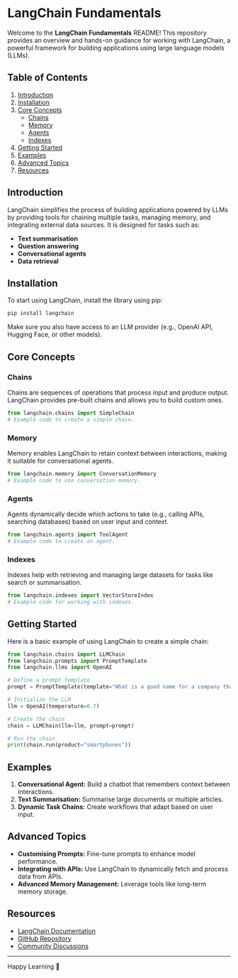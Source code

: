 # LangChain Fundamentals

Welcome to the **LangChain Fundamentals** README! This repository provides an overview and hands-on guidance for working with LangChain, a powerful framework for building applications using large language models (LLMs).

## Table of Contents
1. [Introduction](#introduction)
2. [Installation](#installation)
3. [Core Concepts](#core-concepts)
   - [Chains](#chains)
   - [Memory](#memory)
   - [Agents](#agents)
   - [Indexes](#indexes)
4. [Getting Started](#getting-started)
5. [Examples](#examples)
6. [Advanced Topics](#advanced-topics)
7. [Resources](#resources)

## Introduction
LangChain simplifies the process of building applications powered by LLMs by providing tools for chaining multiple tasks, managing memory, and integrating external data sources. It is designed for tasks such as:
- **Text summarisation**
- **Question answering**
- **Conversational agents**
- **Data retrieval**

## Installation
To start using LangChain, install the library using pip:
```bash
pip install langchain
```
Make sure you also have access to an LLM provider (e.g., OpenAI API, Hugging Face, or other models).

## Core Concepts

### Chains
Chains are sequences of operations that process input and produce output. LangChain provides pre-built chains and allows you to build custom ones.
```python
from langchain.chains import SimpleChain
# Example code to create a simple chain.
```

### Memory
Memory enables LangChain to retain context between interactions, making it suitable for conversational agents.
```python
from langchain.memory import ConversationMemory
# Example code to use conversation memory.
```

### Agents
Agents dynamically decide which actions to take (e.g., calling APIs, searching databases) based on user input and context.
```python
from langchain.agents import ToolAgent
# Example code to create an agent.
```

### Indexes
Indexes help with retrieving and managing large datasets for tasks like search or summarisation.
```python
from langchain.indexes import VectorStoreIndex
# Example code for working with indexes.
```

## Getting Started
Here is a basic example of using LangChain to create a simple chain:
```python
from langchain.chains import LLMChain
from langchain.prompts import PromptTemplate
from langchain.llms import OpenAI

# Define a prompt template
prompt = PromptTemplate(template="What is a good name for a company that makes {product}?", input_variables=["product"])

# Initialize the LLM
llm = OpenAI(temperature=0.7)

# Create the chain
chain = LLMChain(llm=llm, prompt=prompt)

# Run the chain
print(chain.run(product="smartphones"))
```

## Examples
1. **Conversational Agent:** Build a chatbot that remembers context between interactions.
2. **Text Summarisation:** Summarise large documents or multiple articles.
3. **Dynamic Task Chains:** Create workflows that adapt based on user input.

## Advanced Topics
- **Customising Prompts:** Fine-tune prompts to enhance model performance.
- **Integrating with APIs:** Use LangChain to dynamically fetch and process data from APIs.
- **Advanced Memory Management:** Leverage tools like long-term memory storage.

## Resources
- [LangChain Documentation](https://langchain.readthedocs.io)
- [GitHub Repository](https://github.com/hwchase17/langchain)
- [Community Discussions](https://discord.com/invite/langchain)

---

Happy Learning  🚀
